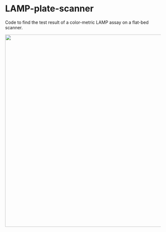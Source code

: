 # LAMP-plate-scanner
Code to find the test result of a color-metric LAMP assay on a flat-bed scanner.

<img src="/Scanned Document_results.jpg" width="600px" height="622px"/>
